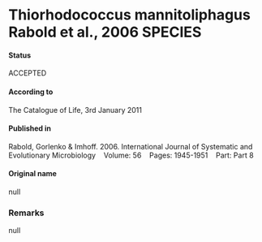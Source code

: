 Thiorhodococcus mannitoliphagus Rabold et al., 2006 SPECIES
=======

#### Status
ACCEPTED

#### According to
The Catalogue of Life, 3rd January 2011

#### Published in
Rabold, Gorlenko & Imhoff. 2006. International Journal of Systematic and Evolutionary Microbiology    Volume: 56    Pages: 1945-1951    Part: Part 8

#### Original name
null

### Remarks
null